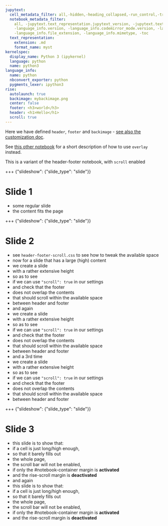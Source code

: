 ```yaml
---
jupytext:
  cell_metadata_filter: all,-hidden,-heading_collapsed,-run_control,-trusted
  notebook_metadata_filter:
    all, -jupytext.text_representation.jupytext_version, -jupytext.text_representation.format_version,
    -language_info.version, -language_info.codemirror_mode.version, -language_info.codemirror_mode,
    -language_info.file_extension, -language_info.mimetype, -toc
  text_representation:
    extension: .md
    format_name: myst
kernelspec:
  display_name: Python 3 (ipykernel)
  language: python
  name: python3
language_info:
  name: python
  nbconvert_exporter: python
  pygments_lexer: ipython3
rise:
  autolaunch: true
  backimage: mybackimage.png
  center: false
  footer: <h3>world</h3>
  header: <h1>Hello</h1>
  scroll: true
---
```


Here we have defined `header`, `footer` and `backimage` - [see also the customization doc](http://rise.readthedocs.io/en/latest/customize.html).

See [this other notebook](overlay.ipynb) for a short description of how to use `overlay` instead.

This is a variant of the header-footer notebook, with `scroll` enabled

+++ {"slideshow": {"slide_type": "slide"}}

# Slide 1

- some regular slide
- the content fits the page

+++ {"slideshow": {"slide_type": "slide"}}

# Slide 2

- see `header-footer-scroll.css` to see how to tweak the available space
- now for a slide that has a large (high) content
- we create a slide
- with a rather extensive height
- so as to see
- if we can use `"scroll": true` in our settings
- and check that the footer
- does not overlap the contents
- that should scroll within the available space
- between header and footer
- and again
- we create a slide
- with a rather extensive height
- so as to see
- if we can use `"scroll": true` in our settings
- and check that the footer
- does not overlap the contents
- that should scroll within the available space
- between header and footer
- and a 3rd time
- we create a slide
- with a rather extensive height
- so as to see
- if we can use `"scroll": true` in our settings
- and check that the footer
- does not overlap the contents
- that should scroll within the available space
- between header and footer

+++ {"slideshow": {"slide_type": "slide"}}

# Slide 3

- this slide is to show that:
- if a cell is just long/high enough,
- so that it barely fills out
- the whole page,
- the scroll bar will not be enabled,
- if only the #notebook-container margin is **activated**
- and the rise-scroll margin is **deactivated**
- and again
- this slide is to show that:
- if a cell is just long/high enough,
- so that it barely fills out
- the whole page,
- the scroll bar will not be enabled,
- if only the #notebook-container margin is **activated**
- and the rise-scroll margin is **deactivated**
